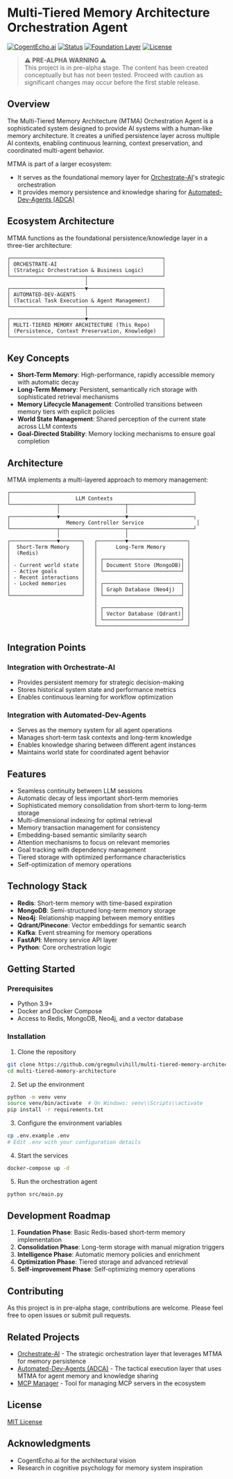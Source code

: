 # Multi-Tiered Memory Architecture Orchestration Agent

[![CogentEcho.ai](https://img.shields.io/badge/CogentEcho.ai-Ecosystem-blue)](https://github.com/topics/cogentecho-ai)
[![Status](https://img.shields.io/badge/Status-Pre--Alpha-orange)](https://github.com/gregmulvihill/multi-tiered-memory-architecture)
[![Foundation Layer](https://img.shields.io/badge/Type-Foundation%20Layer-green)](https://github.com/gregmulvihill/multi-tiered-memory-architecture)
[![License](https://img.shields.io/github/license/gregmulvihill/multi-tiered-memory-architecture)](LICENSE)

> **⚠️ PRE-ALPHA WARNING ⚠️**  
> This project is in pre-alpha stage. The content has been created conceptually but has not been tested. Proceed with caution as significant changes may occur before the first stable release.

## Overview

The Multi-Tiered Memory Architecture (MTMA) Orchestration Agent is a sophisticated system designed to provide AI systems with a human-like memory architecture. It creates a unified persistence layer across multiple AI contexts, enabling continuous learning, context preservation, and coordinated multi-agent behavior.

MTMA is part of a larger ecosystem:
- It serves as the foundational memory layer for [Orchestrate-AI](https://github.com/gregmulvihill/orchestrate-ai)'s strategic orchestration
- It provides memory persistence and knowledge sharing for [Automated-Dev-Agents (ADCA)](https://github.com/gregmulvihill/automated-dev-agents)

## Ecosystem Architecture

MTMA functions as the foundational persistence/knowledge layer in a three-tier architecture:

```
┌─────────────────────────────────────────────────┐
│ ORCHESTRATE-AI                                  │
│ (Strategic Orchestration & Business Logic)      │
└────────────────────────┬────────────────────────┘
                         │
┌────────────────────────▼────────────────────────┐
│ AUTOMATED-DEV-AGENTS                            │
│ (Tactical Task Execution & Agent Management)    │
└────────────────────────┬────────────────────────┘
                         │
┌────────────────────────▼────────────────────────┐
│ MULTI-TIERED MEMORY ARCHITECTURE (This Repo)    │
│ (Persistence, Context Preservation, Knowledge)  │
└─────────────────────────────────────────────────┘
```

## Key Concepts

- **Short-Term Memory**: High-performance, rapidly accessible memory with automatic decay
- **Long-Term Memory**: Persistent, semantically rich storage with sophisticated retrieval mechanisms
- **Memory Lifecycle Management**: Controlled transitions between memory tiers with explicit policies
- **World State Management**: Shared perception of the current state across LLM contexts
- **Goal-Directed Stability**: Memory locking mechanisms to ensure goal completion

## Architecture

MTMA implements a multi-layered approach to memory management:

```
┌───────────────────────────────────────────────────────────┐
│                     LLM Contexts                          │
└───────────────┬─────────────────────┬─────────────────────┘
                │                     │
┌───────────────▼─────────────────────▼─────────────────────┐
│                  Memory Controller Service                 │
└───────────────┬─────────────────────┬─────────────────────┘
                │                     │
┌───────────────▼───────┐   ┌─────────▼───────────────────┐
│  Short-Term Memory    │   │      Long-Term Memory       │
│  (Redis)              │   │                             │
│                       │   │ ┌─────────────────────────┐ │
│ - Current world state │   │ │ Document Store (MongoDB)│ │
│ - Active goals        │   │ └─────────────────────────┘ │
│ - Recent interactions │   │                             │
│ - Locked memories     │   │ ┌─────────────────────────┐ │
│                       │   │ │ Graph Database (Neo4j)  │ │
└───────────────────────┘   │ └─────────────────────────┘ │
                            │                             │
                            │ ┌─────────────────────────┐ │
                            │ │ Vector Database (Qdrant)│ │
                            │ └─────────────────────────┘ │
                            └─────────────────────────────┘
```

## Integration Points

### Integration with Orchestrate-AI
- Provides persistent memory for strategic decision-making
- Stores historical system state and performance metrics
- Enables continuous learning for workflow optimization

### Integration with Automated-Dev-Agents
- Serves as the memory system for all agent operations
- Manages short-term task contexts and long-term knowledge
- Enables knowledge sharing between different agent instances
- Maintains world state for coordinated agent behavior

## Features

- Seamless continuity between LLM sessions
- Automatic decay of less important short-term memories
- Sophisticated memory consolidation from short-term to long-term storage
- Multi-dimensional indexing for optimal retrieval
- Memory transaction management for consistency
- Embedding-based semantic similarity search
- Attention mechanisms to focus on relevant memories
- Goal tracking with dependency management
- Tiered storage with optimized performance characteristics
- Self-optimization of memory operations

## Technology Stack

- **Redis**: Short-term memory with time-based expiration
- **MongoDB**: Semi-structured long-term memory storage
- **Neo4j**: Relationship mapping between memory entities
- **Qdrant/Pinecone**: Vector embeddings for semantic search
- **Kafka**: Event streaming for memory operations
- **FastAPI**: Memory service API layer
- **Python**: Core orchestration logic

## Getting Started

### Prerequisites

- Python 3.9+
- Docker and Docker Compose
- Access to Redis, MongoDB, Neo4j, and a vector database

### Installation

1. Clone the repository
```bash
git clone https://github.com/gregmulvihill/multi-tiered-memory-architecture.git
cd multi-tiered-memory-architecture
```

2. Set up the environment
```bash
python -m venv venv
source venv/bin/activate  # On Windows: venv\\Scripts\\activate
pip install -r requirements.txt
```

3. Configure the environment variables
```bash
cp .env.example .env
# Edit .env with your configuration details
```

4. Start the services
```bash
docker-compose up -d
```

5. Run the orchestration agent
```bash
python src/main.py
```

## Development Roadmap

1. **Foundation Phase**: Basic Redis-based short-term memory implementation
2. **Consolidation Phase**: Long-term storage with manual migration triggers
3. **Intelligence Phase**: Automatic memory policies and enrichment
4. **Optimization Phase**: Tiered storage and advanced retrieval
5. **Self-improvement Phase**: Self-optimizing memory operations

## Contributing

As this project is in pre-alpha stage, contributions are welcome. Please feel free to open issues or submit pull requests.

## Related Projects

- [Orchestrate-AI](https://github.com/gregmulvihill/orchestrate-ai) - The strategic orchestration layer that leverages MTMA for memory persistence
- [Automated-Dev-Agents (ADCA)](https://github.com/gregmulvihill/automated-dev-agents) - The tactical execution layer that uses MTMA for agent memory and knowledge sharing
- [MCP Manager](https://github.com/gregmulvihill/mcp-manager) - Tool for managing MCP servers in the ecosystem

## License

[MIT License](LICENSE)

## Acknowledgments

- CogentEcho.ai for the architectural vision
- Research in cognitive psychology for memory system inspiration